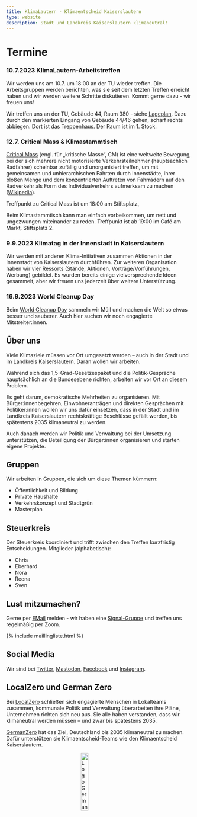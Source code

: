 ```yaml
---
title: KlimaLautern - Klimaentscheid Kaiserslautern
type: website
description: Stadt und Landkreis Kaiserslautern klimaneutral!
---
```


# Termine

### 10.7.2023 KlimaLautern-Arbeitstreffen

Wir werden uns am 10.7. um 18:00 an der TU
wieder treffen. Die Arbeitsgruppen werden berichten, was sie seit dem
letzten Treffen erreicht haben und wir werden weitere Schritte
diskutieren. Kommt gerne dazu - wir freuen uns! 

Wir treffen uns an der TU, Gebäude 44, Raum 380 - siehe
[Lageplan](/images/2023-05-15-LageplanTreffen.png). Dazu durch den
markierten Eingang von Gebäude 44/46 gehen, scharf rechts
abbiegen. Dort ist das Treppenhaus. Der Raum ist im 1. Stock.

### 12.7. Critical Mass & Klimastammtisch

[Critical Mass](https://criticalmass.in/kaiserslautern) (engl. für
„kritische Masse“, CM) ist eine weltweite Bewegung, bei der sich
mehrere nicht motorisierte Verkehrsteilnehmer (hauptsächlich
Radfahrer) scheinbar zufällig und unorganisiert treffen, um mit
gemeinsamen und unhierarchischen Fahrten durch Innenstädte, ihrer
bloßen Menge und dem konzentrierten Auftreten von Fahrrädern auf den
Radverkehr als Form des Individualverkehrs aufmerksam zu machen
([Wikipedia](https://de.wikipedia.org/wiki/Critical_Mass_(Aktionsform))).

Treffpunkt zu Critical Mass ist um 18:00 am Stiftsplatz,

Beim Klimastammtisch kann man einfach vorbeikommen, um nett und
ungezwungen miteinander zu reden. Treffpunkt ist ab 19:00 im
Café am Markt, Stiftsplatz 2.


### 9.9.2023 Klimatag in der Innenstadt in Kaiserslautern

Wir werden mit anderen Klima-Initiativen zusammen Aktionen in der
Innenstadt von Kaiserslautern durchführen. Zur weiteren Organisation
haben wir vier Ressorts (Stände, Aktionen, Vorträge/Vorführungen,
Werbung) gebildet. Es wurden bereits einige vielversprechende Ideen
gesammelt, aber wir freuen uns jederzeit über weitere Unterstützung.

### 16.9.2023 World Cleanup Day

Beim [World Cleanup Day](https://worldcleanupday.de/) sammeln wir Müll
und machen die Welt so etwas besser und sauberer. Auch hier suchen wir
noch engagierte Mitstreiter:innen.

## Über uns

Viele Klimaziele müssen vor Ort umgesetzt werden – auch in der Stadt
und im Landkreis Kaiserslautern. Daran wollen wir arbeiten.

Während sich das 1,5-Grad-Gesetzespaket und die Politik-Gespräche
hauptsächlich an die Bundesebene richten, arbeiten wir 
vor Ort an diesem Problem.

Es geht darum, demokratische Mehrheiten zu organisieren. Mit
Bürger:innenbegehren, Einwohneranträgen und direkten Gesprächen mit
Politiker:innen wollen wir uns dafür einsetzen, dass in der Stadt und
im Landkreis Kaiserslautern rechtskräftige Beschlüsse gefällt werden,
bis spätestens 2035 klimaneutral zu werden. 

Auch danach werden wir Politik und Verwaltung bei der Umsetzung
unterstützen, die Beteiligung der Bürger:innen organisieren und
starten eigene Projekte.

## Gruppen

Wir arbeiten in Gruppen, die sich um diese Themen kümmern:

* Öffentlichkeit und Bildung
* Private Haushalte
* Verkehrskonzept und Stadtgrün
* Masterplan

## Steuerkreis

Der Steuerkreis koordiniert und trifft zwischen den Treffen
kurzfristig Entscheidungen. Mitglieder (alphabetisch):

* Chris
* Eberhard
* Nora
* Reena
* Sven

## Lust mitzumachen?

Gerne per [EMail](mailto:info@klimalautern.de)
melden - wir haben eine [Signal-Gruppe](https://signal.group/#CjQKIB8L8C3-DrBZoSV1Sz8-mn2hebfwos8lYPOQL-q8sTufEhCPhYJdtDTiwMp8-YFOp8Ko) und treffen uns regelmäßig per
Zoom.

{% include maillingliste.html %}

## Social Media

Wir sind bei [Twitter](https://twitter.com/KlimaLautern),
<a rel="me"
href="https://climatejustice.social/@KlimaLautern">Mastodon</a>,
[Facebook](https://www.facebook.com/KlimaLautern) und
[Instagram](https://www.instagram.com/klimalautern/). 

## LocalZero und German Zero

Bei [LocalZero](https://localzero.net/) schließen sich engagierte
Menschen in Lokalteams zusammen, kommunale Politik und Verwaltung
überarbeiten ihre Pläne, Unternehmen richten sich neu aus. Sie alle
haben verstanden, dass wir klimaneutral werden müssen – und zwar bis
spätestens 2035.

[GermanZero](https://germanzero.de/) hat das Ziel, Deutschland bis
2035 klimaneutral zu machen. Dafür unterstützen sie
Klimaentscheid-Teams wie den Klimaentscheid Kaiserslautern.

<a href="https://localzero.net/">
<img 
    style="display: block; 
           margin-left: auto;
           margin-right: auto;
           width: 20%;"
    src="Logo_GermanZero.png" 
    alt="Logo German Zero" />
</a>
